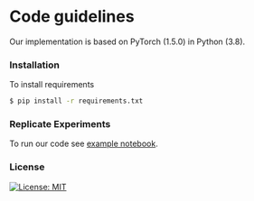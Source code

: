 # Code guidelines

Our implementation is based on PyTorch (1.5.0) in Python (3.8).

### Installation

To install requirements
```sh
$ pip install -r requirements.txt
```

### Replicate Experiments
To run our code see [example notebook](example_notebook.ipynb).

### License
[![License: MIT](https://img.shields.io/badge/License-MIT-yellow.svg)](https://opensource.org/licenses/MIT)
